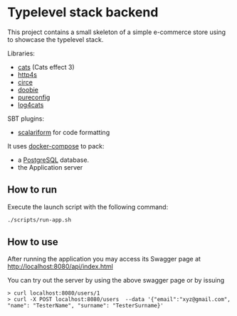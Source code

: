 # Typelevel stack backend

This project contains a small skeleton of a simple e-commerce
store using to showcase the typelevel stack. 

Libraries:
- [cats](https://typelevel.org/cats/) (Cats effect 3)
- [http4s](https://http4s.org/)
- [circe](https://circe.github.io/circe/)
- [doobie](https://tpolecat.github.io/doobie/)
- [pureconfig](https://pureconfig.github.io/)
- [log4cats](https://christopherdavenport.github.io/log4cats/)

[//]: # (- apache kafka)

SBT plugins:
- [scalariform](https://index.scala-lang.org/giabao/scalariform) for code formatting

It uses [docker-compose](https://docs.docker.com/compose/) to pack:
- a [PostgreSQL](https://www.postgresql.org/) database.
- the Application server

[//]: # (- an [Apache Kafka]&#40;https://kafka.apache.org/&#41; local instance.)

## How to run

Execute the launch script with the following command:
```bash
./scripts/run-app.sh
```

## How to use

After running the application you may access its Swagger page 
at [http://localhost:8080/api/index.html](http://localhost:8080/api/index.html)


You can try out the server by using the above swagger page or by issuing
```
> curl localhost:8080/users/1
> curl -X POST localhost:8080/users  --data '{"email":"xyz@gmail.com", "name": "TesterName", "surname": "TesterSurname}'
```
